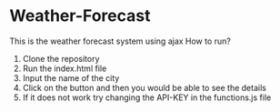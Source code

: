 # Weather-Forecast
This is the weather forecast system using ajax
How to run?
1. Clone the repository
2. Run the index.html file
3. Input the name of the city
4. Click on the button and then you would be able to see the details
5. If it does not work try changing the API-KEY in the functions.js file

